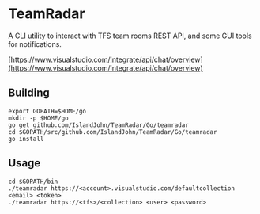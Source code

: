 # TeamRadar

A CLI utility to interact with TFS team rooms REST API, and some GUI tools for notifications.  

[https://www.visualstudio.com/integrate/api/chat/overview](https://www.visualstudio.com/integrate/api/chat/overview)

## Building

```
export GOPATH=$HOME/go
mkdir -p $HOME/go
go get github.com/IslandJohn/TeamRadar/Go/teamradar
cd $GOPATH/src/github.com/IslandJohn/TeamRadar/Go/teamradar
go install
```

## Usage 

```
cd $GOPATH/bin
./teamradar https://<account>.visualstudio.com/defaultcollection <email> <token>
./teamradar https://<tfs>/<collection> <user> <password>
```
